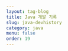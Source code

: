 ```yaml
---
layout: tag-blog
title: Java 개발 기록
slug: java-devhistory
category: java
menu: false
order: 19
---
```

